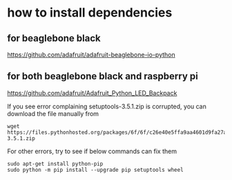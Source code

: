 # how to install dependencies

## for beaglebone black

https://github.com/adafruit/adafruit-beaglebone-io-python


## for both beaglebone black and raspberry pi

https://github.com/adafruit/Adafruit_Python_LED_Backpack

If you see error complaining setuptools-3.5.1.zip is corrupted, you can download the file manually from 
```
wget https://files.pythonhosted.org/packages/6f/6f/c26e40e5ffa9aa4601d9fa27a7238ef38bf15d19e683a5edb2524cf156ab/setuptools-3.5.1.zip
```

For other errors, try to see if below commands can fix them
```
sudo apt-get install python-pip
sudo python -m pip install --upgrade pip setuptools wheel
```
